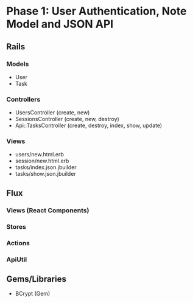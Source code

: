 # Phase 1: User Authentication, Note Model and JSON API

## Rails
### Models
* User
* Task

### Controllers
* UsersController (create, new)
* SessionsController (create, new, destroy)
* Api::TasksController (create, destroy, index, show, update)

### Views
* users/new.html.erb
* session/new.html.erb
* tasks/index.json.jbuilder
* tasks/show.json.jbuilder

## Flux
### Views (React Components)

### Stores

### Actions

### ApiUtil

## Gems/Libraries
* BCrypt (Gem)
